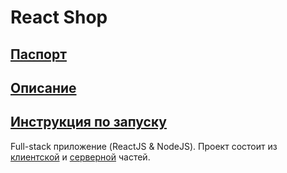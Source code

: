 # React Shop

## [Паспорт](docs/PASSPORT.md)

## [Описание](docs/INFO.md)

## [Инструкция по запуску](docs/INSTALL.md)

Full-stack приложение (ReactJS & NodeJS). Проект состоит из [клиентской](https://github.com/Pro100CaHya/react-shop/tree/main/client) и [серверной](https://github.com/Pro100CaHya/react-shop/tree/main/server) частей.